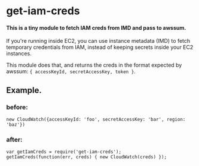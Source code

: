 get-iam-creds
================

#### This is a tiny module to fetch IAM creds from IMD and pass to awssum.

If you're running inside EC2, you can use instance metadata (IMD)
to fetch temporary credentials from IAM, instead of keeping secrets
inside your EC2 instances.

This module does that, and returns the creds in the format expected
by awssum: ```{ accessKeyId, secretAccessKey, token }```.

## Example.
### before:

    new CloudWatch({accessKeyId: 'foo', secretAccessKey: 'bar', region: 'baz'})

### after: 

    var getIamCreds = require('get-iam-creds');
    getIamCreds(function(err, creds) { new CloudWatch(creds) });
